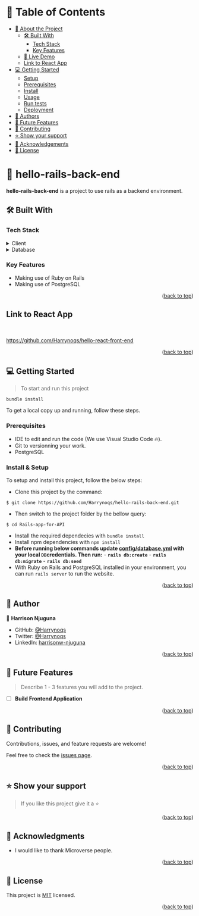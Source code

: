 <a name="readme-top"></a>

<!-- TABLE OF CONTENTS -->

# 📗 Table of Contents

- [📖 About the Project](#about-project)
  - [🛠 Built With](#built-with)
    - [Tech Stack](#tech-stack)
    - [Key Features](#key-features)
  - [🚀 Live Demo](#live-demo)
  - [Link to React App](#react-app)
- [💻 Getting Started](#getting-started)
  - [Setup](#setup)
  - [Prerequisites](#prerequisites)
  - [Install](#install)
  - [Usage](#usage)
  - [Run tests](#run-tests)
  - [Deployment](#triangular_flag_on_post-deployment)
- [👥 Authors](#authors)
- [🔭 Future Features](#future-features)
- [🤝 Contributing](#contributing)
- [⭐️ Show your support](#support)
- [🙏 Acknowledgements](#acknowledgements)
- [📝 License](#license)

<!-- PROJECT DESCRIPTION -->

# 📖 hello-rails-back-end <a name="about-project"></a>

 **hello-rails-back-end**  is a project to use rails as a backend environment.



## 🛠 Built With <a name="built-with"></a>

### Tech Stack <a name="tech-stack"></a>

<details>
  <summary>Client</summary>
  <ul>
    <li><a href="https://www.ruby-lang.org/en/">Ruby on rails</a></li>
  </ul>
</details>

<details>
<summary>Database</summary>
  <ul>
    <li><a href="https://www.postgresql.org/">PostgreSQl</a></li>
  </ul>
</details>

<!-- Features -->

### Key Features <a name="key-features"></a>
- Making use of Ruby on Rails
- Making use of PostgreSQL


<p align="right">(<a href="#readme-top">back to top</a>)</p>


## Link to React App <a name="react-app"></a>
> 
<br>

https://github.com/Harrynoqs/hello-react-front-end

<p align="right">(<a href="#readme-top">back to top</a>)</p>

<!-- GETTING STARTED -->

## 💻 Getting Started <a name="getting-started"></a>

> To start and run this project
```
bundle install
```

To get a local copy up and running, follow these steps.

### Prerequisites

- IDE to edit and run the code (We use Visual Studio Code 🔥).
- Git to versionning your work.
- PostgreSQL


### Install & Setup

To setup and install this project, follow the below steps:
- Clone this project by the command: 

```
$ git clone https://github.com/Harrynoqs/hello-rails-back-end.git
```

- Then switch to the project folder by the bellow query:

```
$ cd Rails-app-for-API
```

- Install the required dependecies with `bundle install`
- Install npm dependencies with `npm install`
- **Before running below commands update [config/database.yml](./config/database.yml) with your local `DB`credentials. Then run:**
      - **`rails db:create`**
      - **`rails db:migrate`**
      - **`rails db:seed`**
- With Ruby on Rails and PostgreSQL installed in your environment, you can run `rails server` to run the website.

<p align="right">(<a href="#readme-top">back to top</a>)</p>

<!-- AUTHORS -->

## 👥 Author <a name="authors"></a>

👤 **Harrison Njuguna**

- GitHub: [@Harrynoqs](https://github.com/Harrynoqs)
- Twitter: [@Harrynoqs](https://twitter.com/noqsnoq1)
- LinkedIn: [harrisonw-njuguna](https://linkedin.com/in/harrisonw-njuguna)

<p align="right">(<a href="#readme-top">back to top</a>)</p>

<!-- FUTURE FEATURES -->

## 🔭 Future Features <a name="future-features"></a>

> Describe 1 - 3 features you will add to the project.

- [ ] **Build Frontend Application**

<p align="right">(<a href="#readme-top">back to top</a>)</p>

<!-- CONTRIBUTING -->

## 🤝 Contributing <a name="contributing"></a>

Contributions, issues, and feature requests are welcome!

Feel free to check the [issues page](../../issues/).

<p align="right">(<a href="#readme-top">back to top</a>)</p>

<!-- SUPPORT -->

## ⭐️ Show your support <a name="support"></a>

> If you like this project give it a ⭐️

<p align="right">(<a href="#readme-top">back to top</a>)</p>

<!-- ACKNOWLEDGEMENTS -->

## 🙏 Acknowledgments <a name="acknowledgements"></a>

- I would like to thank Microverse people.

<p align="right">(<a href="#readme-top">back to top</a>)</p>

<!-- LICENSE -->

## 📝 License <a name="license"></a>

This project is [MIT](./MIT.md) licensed.

<p align="right">(<a href="#readme-top">back to top</a>)</p>